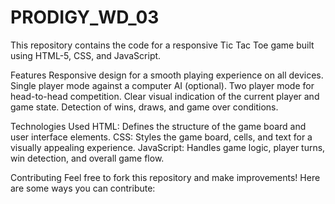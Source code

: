 # PRODIGY_WD_03
This repository contains the code for a responsive Tic Tac Toe game built using HTML-5, CSS, and JavaScript.

Features
Responsive design for a smooth playing experience on all devices.
Single player mode against a computer AI (optional).
Two player mode for head-to-head competition.
Clear visual indication of the current player and game state.
Detection of wins, draws, and game over conditions.

Technologies Used
HTML: Defines the structure of the game board and user interface elements.
CSS: Styles the game board, cells, and text for a visually appealing experience.
JavaScript: Handles game logic, player turns, win detection, and overall game flow.

Contributing
Feel free to fork this repository and make improvements! Here are some ways you can contribute:

